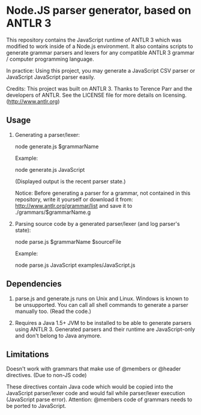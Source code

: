 # Node.JS parser generator, based on ANTLR 3

This repository contains the JavaScript runtime of ANTLR 3 which was modified to work
inside of a Node.js environment. It also contains scripts to generate grammar parsers
and lexers for any compatible ANTLR 3 grammar / computer programming language.

In practice:
Using this project, you may generate a JavaScript CSV parser or JavaScript JavaScript parser easily.

Credits:
This project was built on ANTLR 3. Thanks to Terence Parr and the developers of ANTLR.
See the LICENSE file for more details on licensing. (http://www.antlr.org)

## Usage

1) Generating a parser/lexer:

   node generate.js $grammarName

   Example:

   node generate.js JavaScript

   (Displayed output is the recent parser state.)

   Notice:
   Before generating a parser for a grammar, not contained in this repository,
   write it yourself or download it from: http://www.antlr.org/grammar/list
   and save it to ./grammars/$grammarName.g

2) Parsing source code by a generated parser/lexer (and log parser's state):

   node parse.js $grammarName $sourceFile

   Example:

   node parse.js JavaScript examples/JavaScript.js

## Dependencies

1) parse.js and generate.js runs on Unix and Linux. Windows is known to be unsupported.
   You can call all shell commands to generate a parser manually too. (Read the code.)

2) Requires a Java 1.5+ JVM to be installed to be able to generate parsers using ANTLR 3.
   Generated parsers and their runtime are JavaScript-only and don't belong to Java anymore.

## Limitations

Doesn't work with grammars that make use of @members or @header directives. (Due to non-JS code)

These directives contain Java code which would be copied into the JavaScript parser/lexer code
and would fail while parser/lexer execution (JavaScript parse error).
Attention: @members code of grammars needs to be ported to JavaScript.
